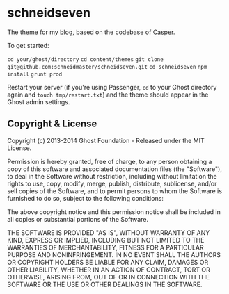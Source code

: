 # schneidseven

The theme for my [blog](http://blog.schneidmaster.com/), based on the codebase of [Casper](https://github.com/TryGhost/Casper).

To get started:

`cd your/ghost/directory`
`cd content/themes`
`git clone git@github.com:schneidmaster/schneidseven.git`
`cd schneidseven`
`npm install`
`grunt prod`

Restart your server (if you're using Passenger, `cd` to your Ghost directory again and `touch tmp/restart.txt`) and the theme should appear in the Ghost admin settings.

## Copyright & License

Copyright (c) 2013-2014 Ghost Foundation - Released under the MIT License.

Permission is hereby granted, free of charge, to any person obtaining a copy of this software and associated documentation files (the "Software"), to deal in the Software without restriction, including without limitation the rights to use, copy, modify, merge, publish, distribute, sublicense, and/or sell copies of the Software, and to permit persons to whom the Software is furnished to do so, subject to the following conditions:

The above copyright notice and this permission notice shall be included in all copies or substantial portions of the Software.

THE SOFTWARE IS PROVIDED "AS IS", WITHOUT WARRANTY OF ANY KIND, EXPRESS OR IMPLIED, INCLUDING BUT NOT LIMITED TO THE WARRANTIES OF MERCHANTABILITY, FITNESS FOR A PARTICULAR PURPOSE AND
NONINFRINGEMENT. IN NO EVENT SHALL THE AUTHORS OR COPYRIGHT HOLDERS BE LIABLE FOR ANY CLAIM, DAMAGES OR OTHER LIABILITY, WHETHER IN AN ACTION OF CONTRACT, TORT OR OTHERWISE, ARISING FROM, OUT OF OR IN CONNECTION WITH THE SOFTWARE OR THE USE OR OTHER DEALINGS IN THE SOFTWARE.
